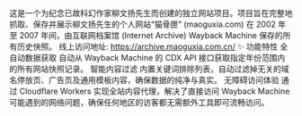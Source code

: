 这是一个为纪念已故科幻作家柳文扬先生而创建的独立网站项目。项目旨在完整地抓取、保存并展示柳文扬先生的个人网站“猫骨匣” (maoguxia.com) 在 2002 年至 2007 年间，由互联网档案馆 (Internet Archive) Wayback Machine 保存的所有历史快照。
线上访问地址: https://archive.maoguxia.com.cn/
✨ 功能特性
全自动数据获取
自动从 Wayback Machine 的 CDX API 接口获取指定年份范围内的所有网站快照记录。
智能内容过滤
内置关键词排除列表，自动过滤掉无关的域名停放页、广告页及通用模板内容，确保数据的纯净与真实。
无障碍访问体验
通过 Cloudflare Workers 实现全站内容代理，解决了直接访问 Wayback Machine 可能遇到的网络问题，确保任何地区的访客都无需额外工具即可流畅访问。